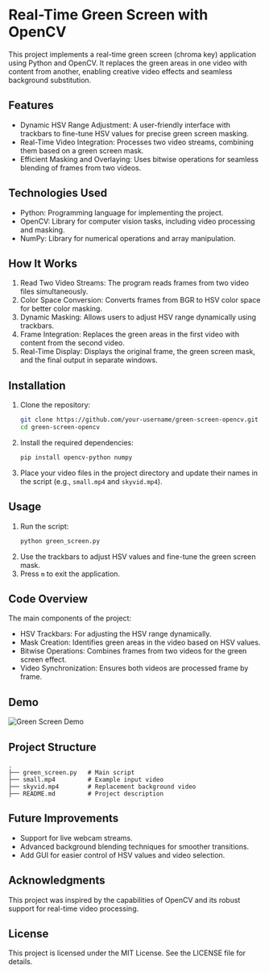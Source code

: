 
# Real-Time Green Screen with OpenCV

This project implements a real-time green screen (chroma key) application using Python and OpenCV. It replaces the green areas in one video with content from another, enabling creative video effects and seamless background substitution.

## Features

- Dynamic HSV Range Adjustment: A user-friendly interface with trackbars to fine-tune HSV values for precise green screen masking.
- Real-Time Video Integration: Processes two video streams, combining them based on a green screen mask.
- Efficient Masking and Overlaying: Uses bitwise operations for seamless blending of frames from two videos.

## Technologies Used

- Python: Programming language for implementing the project.
- OpenCV: Library for computer vision tasks, including video processing and masking.
- NumPy: Library for numerical operations and array manipulation.

## How It Works

1. Read Two Video Streams: The program reads frames from two video files simultaneously.
2. Color Space Conversion: Converts frames from BGR to HSV color space for better color masking.
3. Dynamic Masking: Allows users to adjust HSV range dynamically using trackbars.
4. Frame Integration: Replaces the green areas in the first video with content from the second video.
5. Real-Time Display: Displays the original frame, the green screen mask, and the final output in separate windows.

## Installation

1. Clone the repository:
   ```bash
   git clone https://github.com/your-username/green-screen-opencv.git
   cd green-screen-opencv
   ```

2. Install the required dependencies:
   ```bash
   pip install opencv-python numpy
   ```

3. Place your video files in the project directory and update their names in the script (e.g., `small.mp4` and `skyvid.mp4`).

## Usage

1. Run the script:
   ```bash
   python green_screen.py
   ```
2. Use the trackbars to adjust HSV values and fine-tune the green screen mask.
3. Press `m` to exit the application.

## Code Overview

The main components of the project:

- HSV Trackbars: For adjusting the HSV range dynamically.
- Mask Creation: Identifies green areas in the video based on HSV values.
- Bitwise Operations: Combines frames from two videos for the green screen effect.
- Video Synchronization: Ensures both videos are processed frame by frame.

## Demo

![Green Screen Demo](demo.gif)

## Project Structure

```
.
├── green_screen.py   # Main script
├── small.mp4         # Example input video
├── skyvid.mp4        # Replacement background video
├── README.md         # Project description
```

## Future Improvements

- Support for live webcam streams.
- Advanced background blending techniques for smoother transitions.
- Add GUI for easier control of HSV values and video selection.

## Acknowledgments

This project was inspired by the capabilities of OpenCV and its robust support for real-time video processing.

## License

This project is licensed under the MIT License. See the LICENSE file for details.
